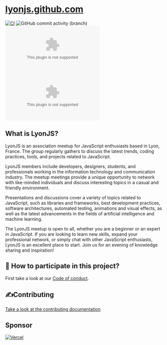 # [lyonjs.github.com](http://lyonjs.org)

[![CI](https://github.com/lyonjs/lyonjs.github.com/actions/workflows/integration.yml/badge.svg)](https://github.com/lyonjs/lyonjs.github.com/actions/workflows/integration.yml)
![GitHub commit activity (branch)](https://img.shields.io/github/commit-activity/m/lyonjs/lyonjs.github.com/master)
![GitHub](https://img.shields.io/github/license/lyonjs/lyonjs.github.com)
![GitHub Repo stars](https://img.shields.io/github/stars/lyonjs/lyonjs.github.com?style=social)

## What is LyonJS?

LyonJS is an association meetup for JavaScript enthusiasts based in Lyon, France. The group regularly gathers to discuss the latest trends, coding practices, tools, and projects related to JavaScript.

LyonJS members include developers, designers, students, and professionals working in the information technology and communication industry. The meetup meetings provide a unique opportunity to network with like-minded individuals and discuss interesting topics in a casual and friendly environment.

Presentations and discussions cover a variety of topics related to JavaScript, such as libraries and frameworks, best development practices, software architectures, automated testing, animations and visual effects, as well as the latest advancements in the fields of artificial intelligence and machine learning.

The LyonJS meetup is open to all, whether you are a beginner or an expert in JavaScript. If you are looking to learn new skills, expand your professional network, or simply chat with other JavaScript enthusiasts, LyonJS is an excellent place to start. Join us for an evening of knowledge sharing and inspiration!

## 🍻 How to participate in this project?

First take a look at our [Code of conduct](./CODE_OF_CONDUCT.md).

## ✍️Contributing

[Take a look at the contributing documentation](./CONTRIBUTING.md)

## Sponsor

[![Vercel](https://images.ctfassets.net/e5382hct74si/78Olo8EZRdUlcDUFQvnzG7/fa4cdb6dc04c40fceac194134788a0e2/1618983297-powered-by-vercel.svg)](https://vercel.com?utm_source=lyonjs&utm_campaign=oss)
